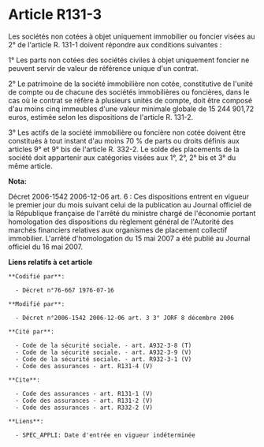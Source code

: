 # Article R131-3

Les sociétés non cotées à objet uniquement immobilier ou foncier visées au 2° de l'article R. 131-1 doivent répondre aux
conditions suivantes : 

1° Les parts non cotées des sociétés civiles à objet uniquement foncier ne peuvent servir de valeur de référence unique d'un
contrat. 

2° Le patrimoine de la société immobilière non cotée, constitutive de l'unité de compte ou de chacune des sociétés
immobilières ou foncières, dans le cas où le contrat se réfère à plusieurs unités de compte, doit être composé d'au moins
cinq immeubles d'une valeur minimale globale de 15 244 901,72 euros, estimée selon les dispositions de l'article R. 131-2.

3° Les actifs de la société immobilière ou foncière non cotée doivent être constitués à tout instant d'au moins 70 % de parts
ou droits définis aux articles 9° et 9° bis de l'article R. 332-2. Le solde des placements de la société doit appartenir aux
catégories visées aux 1°, 2°, 2° bis et 3° du même article.

**Nota:**

Décret 2006-1542 2006-12-06 art. 6 : Ces dispositions entrent en vigueur le premier jour du mois suivant celui de la
publication au Journal officiel de la République française de l'arrêté du ministre chargé de l'économie portant homologation
des dispositions du règlement général de l'Autorité des marchés financiers relatives aux organismes de placement collectif
immobilier. L'arrêté d'homologation du 15 mai 2007 a été publié au Journal officiel du 16 mai 2007.

**Liens relatifs à cet article**

	**Codifié par**:

	  - Décret n°76-667 1976-07-16

	**Modifié par**:

	  - Décret n°2006-1542 2006-12-06 art. 3 3° JORF 8 décembre 2006

	**Cité par**:

	  - Code de la sécurité sociale. - art. A932-3-8 (T)
	  - Code de la sécurité sociale. - art. A932-3-9 (V)
	  - Code de la sécurité sociale. - art. R932-3-1 (V)
	  - Code des assurances - art. R131-4 (V)

	**Cite**:

	  - Code des assurances - art. R131-1 (V)
	  - Code des assurances - art. R131-2 (V)
	  - Code des assurances - art. R332-2 (V)

	**Liens**:

	  - SPEC_APPLI: Date d'entrée en vigueur indéterminée
